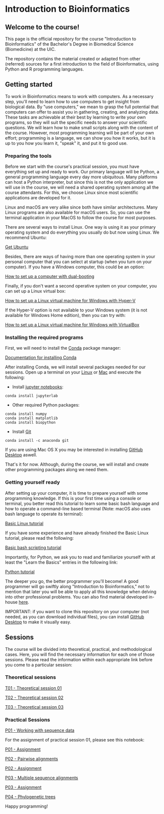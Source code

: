 # Introduction to Bioinformatics

## Welcome to the course!

This page is the official repository for the course "Introduction to Bioinformatics" of the Bachelor's Degree in Biomedical Science (Biomedicine) at the UIC.

The repository contains the material created or adapted from other (referred) sources for a first introduction to the field of Bioinformatics, using Python and R programming languages.

## Getting started

To work in Bioinformatics means to work with computers. As a necessary step, you'll need to learn how to use computers to get insight from biological data. By "use computers," we mean to grasp the full potential that computers can offer to assist you in gathering, creating, and analyzing data. These tasks are achievable at their best by learning to write your own programs, so they will suit the specific needs to answer your scientific questions. We will learn how to make small scripts along with the content of the course. However, most programming learning will be part of your own effort; programming is a language, we can show you how it works, but it is up to you how you learn it, "speak" it, and put it to good use.

### Preparing the tools

Before we start with the course's practical session, you must have everything set up and ready to work. Our primary language will be Python, a general programming language every day more ubiquitous. Many platforms can host a Python interpreter, but since this is not the only application we will use in the course, we will need a shared operating system among all the course attendants. For this, we choose Linux since most scientific applications are developed for it.

Linux and macOS are very alike since both have similar architectures. Many Linux programs are also available for macOS users. So, you can use the terminal application in your MacOS to follow the course for most purposes.

There are several ways to install Linux. One way is using it as your primary operating system and do everything you usually do but now using Linux. We recommend Ubuntu:

[Get Ubuntu](https://ubuntu.com/)

Besides, there are ways of having more than one operating system in your personal computer that you can select at startup (when you turn on your computer). If you have a Windows computer, this could be an option:

[How to set up a computer with dual-booting](https://itsfoss.com/install-ubuntu-1404-dual-boot-mode-windows-8-81-uefi/)

Finally, if you don't want a second operative system on your computer, you can set up a Linux virtual box:

[How to set up a Linux virtual machine for Windows with Hyper-V](https://www.thomasmaurer.ch/2019/06/how-to-create-an-ubuntu-vm-on-windows-10/)

If the Hyper-V option is not available to your Windows system (it is not available for Windows Home edition), then you can try with:

[How to set up a Linux virtual machine for Windows with VirtualBox](https://itsfoss.com/install-linux-in-virtualbox/)

### Installing the required programs

First, we will need to install the [Conda](https://docs.conda.io/en/latest/) package manager:

[Documentation for installing Conda](https://docs.conda.io/projects/conda/en/latest/user-guide/install/)

After installing Conda, we will install several packages needed for our sessions. Open up a terminal on your [Linux](https://www.lifewire.com/ways-to-open-a-terminal-console-window-using-ubuntu-4075024) or [Mac](https://www.howtogeek.com/682770/how-to-open-the-terminal-on-a-mac/) and execute the following:

* Install [jupyter notebooks](https://jupyter.org/install):
```
conda install jupyterlab
```
* Other required Python packages:
```
conda install numpy
conda install matplotlib
conda install biopython
```

* Install [Git](https://git-scm.com/)
```
conda install -c anaconda git
```

If you are using Mac OS X you may be interested in installing [GitHub Desktop](https://desktop.github.com) aswell.

That's it for now. Although, during the course, we will install and create other programming packages along we need them.

### Getting yourself ready

After setting up your computer, it is time to prepare yourself with some programming knowledge. If this is your first time using a console or terminal, you better read this tutorial to learn some basic bash language and how to operate a command-line based terminal (Note: macOS also uses bash language to operate its terminal):

[Basic Linux tutorial](https://ryanstutorials.net/linuxtutorial/)

If you have some experience and have already finished the Basic Linux tutorial, please read the following:

[Basic bash scripting tutorial](https://ryanstutorials.net/bash-scripting-tutorial/)

Importantly, for Python, we ask you to read and familiarize yourself with at least the "Learn the Basics" entries in the following link:

[Python tutorial](https://www.learnpython.org/en/)

The deeper you go, the better programmer you'll become! A good programmer will go swiftly along "Introduction to Bioinformatics," not to mention that later you will be able to apply all this knowledge when delving into other professional problems. You can also find material developed in-house [here](https://github.com/Biocomputing-Teaching/Learning-Python-for-Biocomputing).

IMPORTANT: if you want to clone this repository on your computer (not needed, as you can download individual files), you can install [GitHub Desktop](https://desktop.github.com) to make it visually easy.

## Sessions

The course will be divided into theoretical, practical, and methodological cases. Here, you will find the necessary information for each one of those sessions. Please read the information within each appropriate link before you come to a particular session:

### Theoretical sessions

[T01 - Theoretical session 01](https://github.com/Biocomputing-Teaching/Introduction-to-Bioinformatics/tree/main/theoretical/T01%20Introduction)

[T02 - Theoretical session 02](https://github.com/Biocomputing-Teaching/Introduction-to-Bioinformatics/tree/main/theoretical/T02%20Databases)

[T03 - Theoretical session 03](https://github.com/Biocomputing-Teaching/Introduction-to-Bioinformatics/tree/main/theoretical/T03%20Pairwise%20Alignments)

### Practical Sessions

[P01 - Working with sequence data](https://github.com/Biocomputing-Teaching/Introduction-to-Bioinformatics/tree/main/practical/P01)

For the assignment of practical session 01, please see this notebook:

[P01 - Assignment](https://github.com/Biocomputing-Teaching/Introduction-to-Bioinformatics/blob/main/practical/P01/assignment/assignment_instructions.ipynb)

[P02 - Pairwise alignments](https://github.com/Biocomputing-Teaching/Introduction-to-Bioinformatics/tree/main/practical/P02)

[P02 - Assignment](https://github.com/Biocomputing-Teaching/Introduction-to-Bioinformatics/blob/main/practical/P02/assignment/assignment_instructions.ipynb)

[P03 - Multiple sequence alignments](https://github.com/Biocomputing-Teaching/Introduction-to-Bioinformatics/tree/main/practical/P03)

[P03 - Assignment](https://github.com/Biocomputing-Teaching/Introduction-to-Bioinformatics/blob/main/practical/P03/assignment/assignment_instructions.ipynb)

[P04 - Phylogenetic trees](https://github.com/Biocomputing-Teaching/Introduction-to-Bioinformatics/tree/main/practical/P04)

Happy programming!
